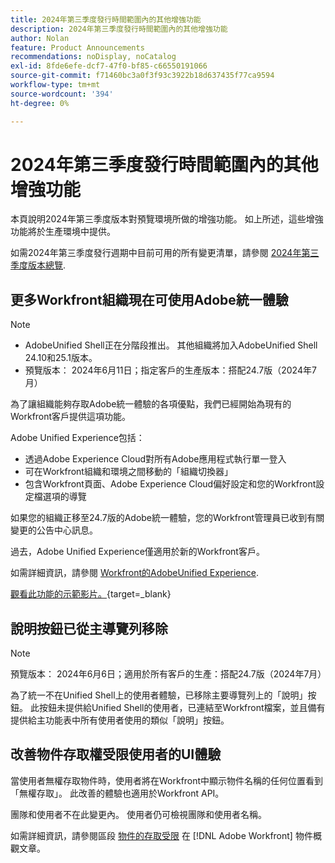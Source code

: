 ```yaml
---
title: 2024年第三季度發行時間範圍內的其他增強功能
description: 2024年第三季度發行時間範圍內的其他增強功能
author: Nolan
feature: Product Announcements
recommendations: noDisplay, noCatalog
exl-id: 8fde6efe-dcf7-47f0-bf85-c66550191066
source-git-commit: f71460bc3a0f3f93c3922b18d637435f77ca9594
workflow-type: tm+mt
source-wordcount: '394'
ht-degree: 0%

---
```


# 2024年第三季度發行時間範圍內的其他增強功能

本頁說明2024年第三季度版本對預覽環境所做的增強功能。 如上所述，這些增強功能將於生產環境中提供。

如需2024年第三季度發行週期中目前可用的所有變更清單，請參閱 [2024年第三季度版本總覽](/help/quicksilver/product-announcements/product-releases/24-q3-release-activity/24-q3-release-overview.md).

## 更多Workfront組織現在可使用Adobe統一體驗

>[!NOTE]
>
>* AdobeUnified Shell正在分階段推出。 其他組織將加入AdobeUnified Shell 24.10和25.1版本。
>* 預覽版本： 2024年6月11日；指定客戶的生產版本：搭配24.7版（2024年7月）

為了讓組織能夠存取Adobe統一體驗的各項優點，我們已經開始為現有的Workfront客戶提供這項功能。

Adobe Unified Experience包括：

* 透過Adobe Experience Cloud對所有Adobe應用程式執行單一登入
* 可在Workfront組織和環境之間移動的「組織切換器」
* 包含Workfront頁面、Adobe Experience Cloud偏好設定和您的Workfront設定檔選項的導覽

如果您的組織正移至24.7版的Adobe統一體驗，您的Workfront管理員已收到有關變更的公告中心訊息。

過去，Adobe Unified Experience僅適用於新的Workfront客戶。

如需詳細資訊，請參閱 [Workfront的AdobeUnified Experience](/help/quicksilver/workfront-basics/navigate-workfront/workfront-navigation/adobe-unified-experience.md).

[觀看此功能的示範影片。](https://video.tv.adobe.com/v/3412388/){target=_blank}

## 說明按鈕已從主導覽列移除

>[!NOTE]
>
>預覽版本： 2024年6月6日；適用於所有客戶的生產：搭配24.7版（2024年7月）

為了統一不在Unified Shell上的使用者體驗，已移除主要導覽列上的「說明」按鈕。 此按鈕未提供給Unified Shell的使用者，已連結至Workfront檔案，並且備有提供給主功能表中所有使用者使用的類似「說明」按鈕。

## 改善物件存取權受限使用者的UI體驗

當使用者無權存取物件時，使用者將在Workfront中顯示物件名稱的任何位置看到「無權存取」。 此改善的體驗也適用於Workfront API。

團隊和使用者不在此變更內。 使用者仍可檢視團隊和使用者名稱。

如需詳細資訊，請參閱區段 [物件的存取受限](/help/quicksilver/workfront-basics/navigate-workfront/workfront-navigation/understand-objects.md#restricted-access-to-objects) 在 [!DNL Adobe Workfront] 物件概觀文章。
